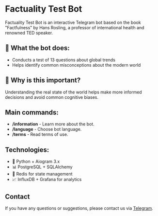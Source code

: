 # Factuality Test Bot

Factuality Test Bot is an interactive Telegram bot based on the book "Factfulness" by Hans Rosling, a professor of international health and renowned TED speaker.


## 🎯 What the bot does:
- Conducts a test of 13 questions about global trends
- Helps identify common misconceptions about the modern world


## 🤔 Why is this important?
Understanding the real state of the world helps make more informed decisions and avoid common cognitive biases.


## Main commands:
- **/information** - Learn more about the bot.
- **/language** - Choose bot language.
- **/terms** - Read terms of use.


## Technologies:
- 🐍 Python + Aiogram 3.x
- 📊 PostgreSQL + SQLAlchemy
- 🔄 Redis for state management
- 📈 InfluxDB + Grafana for analytics


## Contact
If you have any questions or suggestions, please contact us via [Telegram](https://t.me/van4956).
